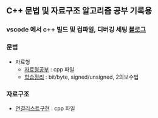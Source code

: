 ## C++ 문법 및 자료구조 알고리즘 공부 기록용

### vscode 에서 c++ 빌드 및 컴파일, 디버깅 세팅 [블로그](https://basiclike.tistory.com/360)

### 문법

- 자료형
    - [자료형공부](./basic/main.cpp)  : cpp 파일
    - [학습정리](https://blog.naver.com/beatspermymind/223571398078)  : bit/byte, signed/unsigned, 2의보수법


### 자료구조

- [연결리스트구현](./data_algo/CLinkedList.h)  : cpp 파일

